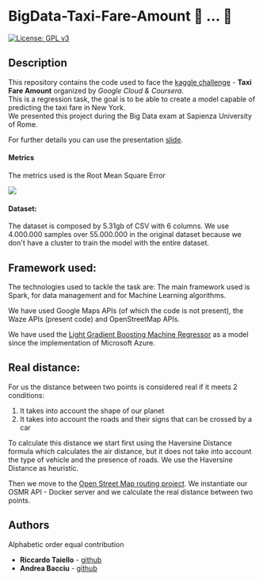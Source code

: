 
# BigData-Taxi-Fare-Amount 🚕 ... 🚕
[![License: GPL v3](https://img.shields.io/badge/-Sapienza%20University%20of%20Rome-red)](https://www.gnu.org/licenses/gpl-3.0)

## Description

This repository contains the code used to face the [kaggle challenge](https://www.kaggle.com/c/new-york-city-taxi-fare-prediction) - **Taxi Fare Amount** organized by *Google Cloud & Coursera*.<br>
This is a regression task, the goal is to be able to create a model capable of predicting the taxi fare in New York.<br>
We presented this project during the Big Data exam at Sapienza University of Rome.

For further details you can use the presentation [slide](Taxi_Fare_Amount_slide.pdf).


#### Metrics

The metrics used is the Root Mean Square Error

<img src="https://render.githubusercontent.com/render/math?math=RMSE = \sqrt{\frac{1}{n}\sum_{i=1}^{n}(y_{i} - \hat{y_{i}})^{2}}">

#### Dataset:

The dataset is composed by 5.31gb of CSV with 6 columns.
We use 4.000.000 samples over 55.000.000 in the original dataset because we don't have a cluster to train the model with the entire dataset.

## Framework used:

The technologies used to tackle the task are:
The main framework used is Spark, for data management and for Machine Learning algorithms.

We have used Google Maps APIs (of which the code is not present), the Waze APIs (present code) and OpenStreetMap APIs.

We have used the [Light Gradient Boosting Machine Regressor](https://github.com/Azure/mmlspark/blob/master/docs/lightgbm.md) as a model since the implementation of Microsoft Azure.

## Real distance:

For us the distance between two points is considered real if it meets 2 conditions:
1. It takes into account the shape of our planet
2. It takes into account the roads and their signs that can be crossed by a car

To calculate this distance we start first using the Haversine Distance formula which calculates the air distance, but it does not take into account the type of vehicle and the presence of roads. We use the Haversine Distance as heuristic.

Then we move to the [Open Street Map routing project](https://github.com/Project-OSRM/osrm-backend). We instantiate our OSMR API - Docker server and we calculate the real distance between two points.

## Authors

Alphabetic order equal contribution

*   **Riccardo Taiello**  - [github](https://github.com/riccardinho22)
*   **Andrea Bacciu**  - [github](https://github.com/andreabac3)

